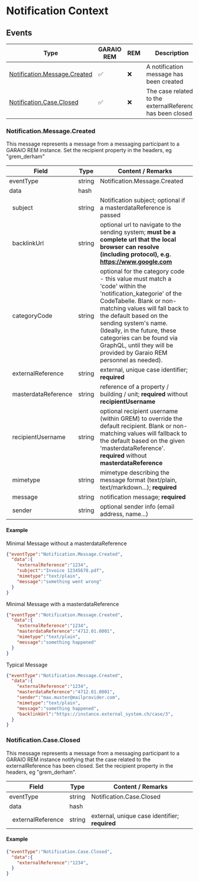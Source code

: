 # Notification Context

## Events

Type | GARAIO REM | REM | Description
---|---|---|---
[Notification.Message.Created](#notificationmessagecreated) | :white_check_mark: | :x: | A notification message has been created
[Notification.Case.Closed](#notificationcaseclosed) | :white_check_mark: | :x: | The case related to the externalReference has been closed

### Notification.Message.Created

This message represents a message from a messaging participant to a GARAIO REM instance. Set the recipient property in the headers, eg "grem_derham"

Field | Type | Content / Remarks
---|---|---
eventType | string | Notification.Message.Created
data | hash |
&nbsp;&nbsp;subject | string | Notification subject; optional if a masterdataReference is passed
&nbsp;&nbsp;backlinkUrl | string | optional url to navigate to the sending system; **must be a complete url that the local browser can resolve (including protocol), e.g. <https://www.google.com>**
&nbsp;&nbsp;categoryCode | string | optional for the category code - this value must match a 'code' within the 'notification_kategorie' of the CodeTabelle.  Blank or non-matching values will fall back to the default based on the sending system's name. (Ideally, in the future, these categories can be found via GraphQL, until they will be provided by Garaio REM personnel as needed).
&nbsp;&nbsp;externalReference | string | external, unique case identifier; **required**
&nbsp;&nbsp;masterdataReference | string | reference of a property / building / unit; **required** without **recipientUsername**
&nbsp;&nbsp;recipientUsername | string | optional recipient username (within GREM) to override the default recipient.  Blank or non-matching values will fallback to the default based on the given 'masterdataReference'. **required** without **masterdataReference**
&nbsp;&nbsp;mimetype | string | mimetype describing the message format (text/plain, text/markdown...); **required**
&nbsp;&nbsp;message | string | notification message; **required**
&nbsp;&nbsp;sender | string | optional sender info (email address, name...)

#### Example

Minimal Message without a masterdataReference

```json
{"eventType":"Notification.Message.Created",
  "data":{
    "externalReference":"1234",
    "subject":"Invoice 12345678.pdf",
    "mimetype":"text/plain",
    "message":"something went wrong"
  }
}
```

Minimal Message with a masterdataReference

```json
{"eventType":"Notification.Message.Created",
  "data":{
    "externalReference":"1234",
    "masterdataReference":"4712.01.0001",
    "mimetype":"text/plain",
    "message":"something happened"
  }
}
```

Typical Message

```json
{"eventType":"Notification.Message.Created",
  "data":{
    "externalReference":"1234",
    "masterdataReference":"4712.01.0001",
    "sender":"max.muster@mailprovider.com",
    "mimetype":"text/plain",
    "message":"something happened",
    "backlinkUrl":"https://instance.external_system.ch/case/3",
  }
}
```

### Notification.Case.Closed

This message represents a message from a messaging participant to a GARAIO REM instance notifying that the case related to the externalReference has been closed. Set the recipient property in the headers, eg "grem_derham".

Field | Type | Content / Remarks
---|---|---
eventType | string | Notification.Case.Closed
data | hash |
&nbsp;&nbsp;externalReference | string | external, unique case identifier; **required**

#### Example

```json
{"eventType":"Notification.Case.Closed",
  "data":{
    "externalReference":"1234",
  }
}
```
